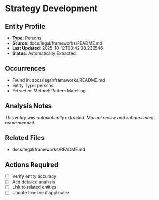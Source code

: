 # Strategy Development

## Entity Profile
- **Type**: Persons
- **Source**: docs/legal/frameworks/README.md
- **Last Updated**: 2025-10-12T03:42:08.230546
- **Status**: Automatically Extracted

## Occurrences
- Found in: docs/legal/frameworks/README.md
- Entity Type: persons
- Extraction Method: Pattern Matching

## Analysis Notes
*This entity was automatically extracted. Manual review and enhancement recommended.*

## Related Files
- docs/legal/frameworks/README.md

## Actions Required
- [ ] Verify entity accuracy
- [ ] Add detailed analysis
- [ ] Link to related entities
- [ ] Update timeline if applicable
